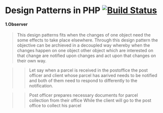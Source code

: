 # Design Patterns in PHP [![Build Status](https://travis-ci.org/mwangaben/patterns.svg?branch=master)](https://travis-ci.org/mwangaben/patterns)
#### 1.Observer
   > This design patterns fits when the changes of one object need the some effects to take place elsewhere. Through this design pattern the objective can be archieved in a decoupled way whereby when the changes happen on one object other object which are interested on that change are notified upon changes and act upon that changes on their own way.
    
  >> Let say when a parcel is received in the postoffice the post  officer and client whose parcel has aarived needs to be notified and both of them need to respond
     to differently to the notification. 
     
  >> Post officer prepares necessary documents for parcel collection from their office
      While the client will go to the post office to collect his parcel 